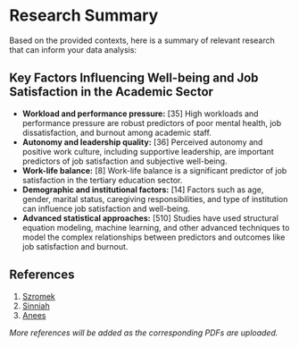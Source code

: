 # Research Summary

Based on the provided contexts, here is a summary of relevant research that can inform your data analysis:

## Key Factors Influencing Well-being and Job Satisfaction in the Academic Sector

- **Workload and performance pressure:** [35] High workloads and performance pressure are robust predictors of poor mental health, job dissatisfaction, and burnout among academic staff.
- **Autonomy and leadership quality:** [36] Perceived autonomy and positive work culture, including supportive leadership, are important predictors of job satisfaction and subjective well-being.
- **Work-life balance:** [8] Work-life balance is a significant predictor of job satisfaction in the tertiary education sector.
- **Demographic and institutional factors:** [14] Factors such as age, gender, marital status, caregiving responsibilities, and type of institution can influence job satisfaction and well-being.
- **Advanced statistical approaches:** [510] Studies have used structural equation modeling, machine learning, and other advanced techniques to model the complex relationships between predictors and outcomes like job satisfaction and burnout.

## References

1. [Szromek](./szromek.pdf)
5. [Sinniah](./sinniah.pdf)
10. [Anees](./anees.pdf)

*More references will be added as the corresponding PDFs are uploaded.*



